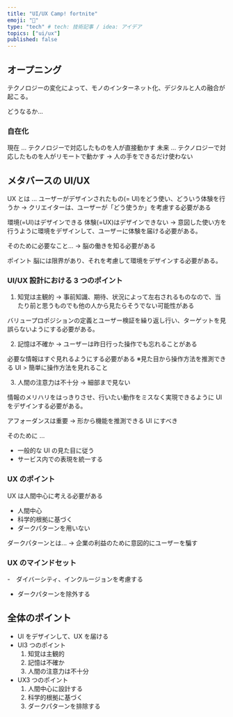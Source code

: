 ```yaml
---
title: "UI/UX Camp! fortnite"
emoji: "📝"
type: "tech" # tech: 技術記事 / idea: アイデア
topics: ["ui/ux"]
published: false
---
```


## オープニング

テクノロジーの変化によって、モノのインターネット化、デジタルと人の融合が起こる。

どうなるか...

### 自在化

現在 ... テクノロジーで対応したものを人が直接動かす
未来 ... テクノロジーで対応したものを人がリモートで動かす
→ 人の手をできるだけ使わない

## メタバースの UI/UX

UX とは ...
ユーザーがデザインされたもの(= UI)をどう使い、どういう体験を行うか
→ クリエイターは、ユーザーが「どう使うか」を考慮する必要がある

環境(=UI)はデザインできる
体験(=UX)はデザインできない
→ 意図した使い方を行うように環境をデザインして、ユーザーに体験を届ける必要がある。

そのために必要なこと...
→ 脳の働きを知る必要がある

ポイント
脳には限界があり、それを考慮して環境をデザインする必要がある。

### UI/UX 設計における 3 つのポイント

1. 知覚は主観的
   → 事前知識、期待、状況によって左右されるものなので、当たり前と思うものでも他の人から見たらそうでない可能性がある

バリュープロポジションの定義とユーザー検証を繰り返し行い、ターゲットを見誤らないようにする必要がある。

2. 記憶は不確か
   → ユーザーは昨日行った操作でも忘れることがある

必要な情報はすぐ見れるようにする必要がある
※見た目から操作方法を推測できる UI > 簡単に操作方法を見れること

3. 人間の注意力は不十分
   → 細部まで見ない

情報のメリハリをはっきりさせ、行いたい動作をミスなく実現できるように UI をデザインする必要がある。

アフォーダンスは重要
→ 形から機能を推測できる UI にすべき

そのために ...

- 一般的な UI の見た目に従う
- サービス内での表現を統一する

### UX のポイント

UX は人間中心に考える必要がある

- 人間中心
- 科学的根拠に基づく
- ダークパターンを用いない

ダークパターンとは...
→ 企業の利益のために意図的にユーザーを騙す

### UX のマインドセット

-　ダイバーシティ、インクルージョンを考慮する

- ダークパターンを除外する

## 全体のポイント

- UI をデザインして、UX を届ける
- UI3 つのポイント
  1.  知覚は主観的
  2.  記憶は不確か
  3.  人間の注意力は不十分
- UX3 つのポイント
  1.  人間中心に設計する
  2.  科学的根拠に基づく
  3.  ダークパターンを排除する
